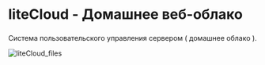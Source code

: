 # liteCloud - Домашнее веб-облако 

###

Система пользовательского управления сервером ( домашнее облако ).

![liteCloud_files](https://github.com/rvasources/media/blob/master/%D0%A1%D0%BD%D0%B8%D0%BC%D0%BE%D0%BA%20%D1%8D%D0%BA%D1%80%D0%B0%D0%BD%D0%B0%20%D0%BE%D1%82%202017-06-07%2010-07-43.png)
